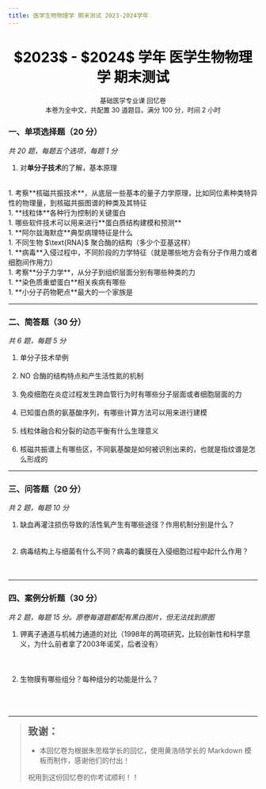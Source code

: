 ```yaml
---
title: 医学生物物理学 期末测试 2023-2024学年
---
```


<center>

<h1 style="color: black">
<b>$2023$ - $2024$ 学年 医学生物物理学 期末测试</b>
</h1>

<p style="font-size: 13px">
基础医学专业课 回忆卷<br>
本卷为全中文，共配置 30 道题目。满分 100 分，时间 2 小时
</p>

</center>

### 一、单项选择题（$20$ 分）

*共 20 题，每题五个选项，每题 1 分*

1. 对**单分子技术**的了解，基本原理  
<br>
1. 考察**核磁共振技术**，从底层一些基本的量子力学原理，比如同位素种类特异性的物理量，到核磁共振图谱的种类及其特征  
<br>
1. **线粒体**各种行为控制的关键蛋白  
<br>
1. 哪些软件技术可以用来进行**蛋白质结构建模和预测**  
<br>
1. **阿尔兹海默症**典型病理特征是什么  
<br>
1. 不同生物 $\text{RNA}$ 聚合酶的结构（多少个亚基这样）  
<br>
1. **病毒**入侵过程中，不同阶段的力学特征（就是哪些地方会有分子作用力或者细胞间作用力）  
<br>
1. 考察**分子力学**，从分子到组织层面分别有哪些种类的力  
<br>
1. **染色质重塑蛋白**相关疾病有哪些  
<br>
1. **小分子药物靶点**最大的一个家族是  

---

### 二、简答题（$30$ 分）

  *共 6 题，每题 5 分*

1. 单分子技术举例
<br><br>
1. $\text{NO}$ 合酶的结构特点和产生活性氮的机制
<br><br>
1. 免疫细胞在炎症过程发生跨血管行为时有哪些分子层面或者细胞层面的力
<br><br>
1. 已知蛋白质的氨基酸序列，有哪些计算方法可以用来进行建模
<br><br>
1. 线粒体融合和分裂的动态平衡有什么生理意义
<br><br>
1. 核磁共振谱上有哪些区，不同氨基酸是如何被识别出来的，也就是指纹谱是怎么形成的

---

### 三、问答题（$20$ 分）

*共 2 题，每题 10 分*

1. 缺血再灌注损伤导致的活性氧产生有哪些途径？作用机制分别是什么？
<br><br><br>
1. 病毒结构上与细菌有什么不同？病毒的囊膜在入侵细胞过程中起什么作用？
<br><br><br>

---

### 四、案例分析题（$30$ 分）

*共 2 题，每题 15 分。原卷每道题都配有黑白图片，但无法找到原图*

1. 钾离子通道与机械力通道的对比（1998年的两项研究，比较创新性和科学意义，为什么前者拿了2003年诺奖，后者没有）
<br><br><br><br>
1. 生物膜有哪些组分？每种组分的功能是什么？
<br><br><br><br>

---

> <font size = 5><b>`致谢：`</b></font>
> 
> + 本回忆卷为根据朱思楷学长的回忆，使用黄浩旸学长的 $\text{Markdown}$ 模板而制作，感谢他们的付出！
>
> 祝用到这份回忆卷的你考试顺利！！